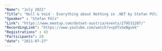 ```yaml
---
"Name": "July 2021"
"Title": "Null & Void - Everything about Nothing in .NET by Stefan Pölz"
"Speaker" : "Stefan Pölz"
"Link": "https://www.meetup.com/dotnet-austria/events/279531287/"
"RecordingLink": "https://www.youtube.com/watch?v=pXTxSwNgukk"
"Registrations" : 43
"Participants": 28
"date": "2021-07-27"
---
```

